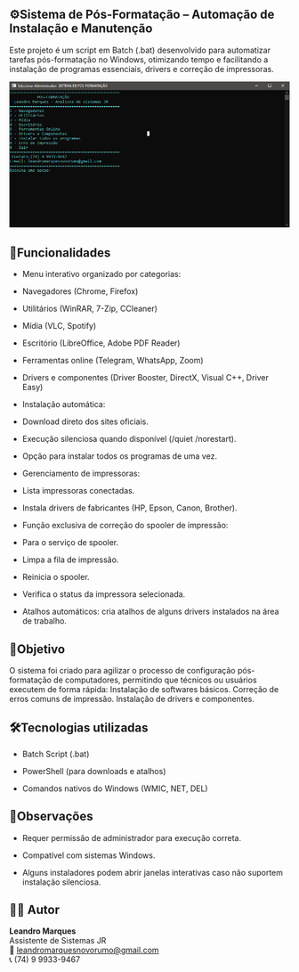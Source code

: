 ## ⚙️Sistema de Pós-Formatação – Automação de Instalação e Manutenção
Este projeto é um script em Batch (.bat) desenvolvido para automatizar tarefas pós-formatação no Windows, otimizando tempo e facilitando a instalação de programas essenciais, drivers e correção de impressoras.

![Tela do Sistema](https://github.com/Leandro-MarquesTI/sistema-de-pos-formata-o/blob/main/pos%20foramta%C3%A7%C3%A3o.PNG)

## 🚀Funcionalidades
- Menu interativo organizado por categorias:

- Navegadores (Chrome, Firefox)

- Utilitários (WinRAR, 7-Zip, CCleaner)

- Mídia (VLC, Spotify)

- Escritório (LibreOffice, Adobe PDF Reader)

- Ferramentas online (Telegram, WhatsApp, Zoom)

- Drivers e componentes (Driver Booster, DirectX, Visual C++, Driver Easy)

- Instalação automática:

- Download direto dos sites oficiais.

- Execução silenciosa quando disponível (/quiet /norestart).

- Opção para instalar todos os programas de uma vez.

- Gerenciamento de impressoras:

- Lista impressoras conectadas.

- Instala drivers de fabricantes (HP, Epson, Canon, Brother).

- Função exclusiva de correção do spooler de impressão:

- Para o serviço de spooler.

- Limpa a fila de impressão.

- Reinicia o spooler.

- Verifica o status da impressora selecionada.

- Atalhos automáticos: cria atalhos de alguns drivers instalados na área de trabalho.

## 🎯Objetivo
O sistema foi criado para agilizar o processo de configuração pós-formatação de computadores, permitindo que técnicos ou usuários executem de forma rápida:
Instalação de softwares básicos.
Correção de erros comuns de impressão.
Instalação de drivers e componentes.

## 🛠️Tecnologias utilizadas

- Batch Script (.bat)

- PowerShell (para downloads e atalhos)

- Comandos nativos do Windows (WMIC, NET, DEL)

## 📌Observações
- Requer permissão de administrador para execução correta.

- Compatível com sistemas Windows.

- Alguns instaladores podem abrir janelas interativas caso não suportem instalação silenciosa.

## 👨‍💻 Autor
**Leandro Marques**  
Assistente de Sistemas JR  
📧 leandromarquesnovorumo@gmail.com  
📞 (74) 9 9933-9467
